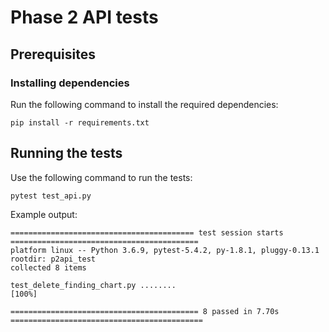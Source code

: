 # Phase 2 API tests

## Prerequisites

### Installing dependencies

Run the following command to install the required dependencies:

```
pip install -r requirements.txt
```

## Running the tests

Use the following command to run the tests:

```
pytest test_api.py
```

Example output:

```
========================================= test session starts ==========================================
platform linux -- Python 3.6.9, pytest-5.4.2, py-1.8.1, pluggy-0.13.1
rootdir: p2api_test
collected 8 items

test_delete_finding_chart.py ........                                                            [100%]

========================================== 8 passed in 7.70s ===========================================
```
